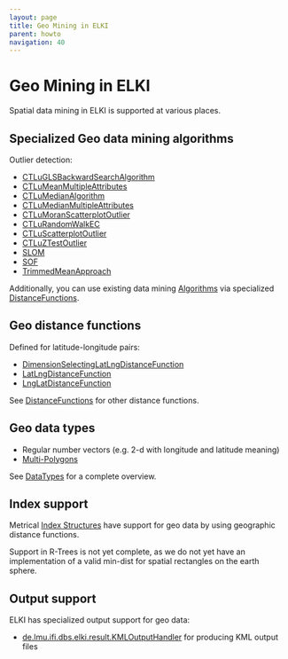 ```yaml
---
layout: page
title: Geo Mining in ELKI
parent: howto
navigation: 40
---
```



Geo Mining in ELKI
==================

Spatial data mining in ELKI is supported at various places.

Specialized Geo data mining algorithms
--------------------------------------

Outlier detection:
- [CTLuGLSBackwardSearchAlgorithm](/releases/current/doc/de/lmu/ifi/dbs/elki/algorithm/outlier/spatial/CTLuGLSBackwardSearchAlgorithm.html)
- [CTLuMeanMultipleAttributes](/releases/current/doc/de/lmu/ifi/dbs/elki/algorithm/outlier/spatial/CTLuMeanMultipleAttributes.html)
- [CTLuMedianAlgorithm](/releases/current/doc/de/lmu/ifi/dbs/elki/algorithm/outlier/spatial/CTLuMedianAlgorithm.html)
- [CTLuMedianMultipleAttributes](/releases/current/doc/de/lmu/ifi/dbs/elki/algorithm/outlier/spatial/CTLuMedianMultipleAttributes.html)
- [CTLuMoranScatterplotOutlier](/releases/current/doc/de/lmu/ifi/dbs/elki/algorithm/outlier/spatial/CTLuMoranScatterplotOutlier.html)
- [CTLuRandomWalkEC](/releases/current/doc/de/lmu/ifi/dbs/elki/algorithm/outlier/spatial/CTLuRandomWalkEC.html)
- [CTLuScatterplotOutlier](/releases/current/doc/de/lmu/ifi/dbs/elki/algorithm/outlier/spatial/CTLuScatterplotOutlier.html)
- [CTLuZTestOutlier](/releases/current/doc/de/lmu/ifi/dbs/elki/algorithm/outlier/spatial/CTLuZTestOutlier.html)
- [SLOM](/releases/current/doc/de/lmu/ifi/dbs/elki/algorithm/outlier/spatial/SLOM.html)
- [SOF](/releases/current/doc/de/lmu/ifi/dbs/elki/algorithm/outlier/spatial/SOF.html)
- [TrimmedMeanApproach](/releases/current/doc/de/lmu/ifi/dbs/elki/algorithm/outlier/spatial/TrimmedMeanApproach.html)

Additionally, you can use existing data mining [Algorithms](/algorithms) via specialized [DistanceFunctions](/algorithms/distances).

Geo distance functions
----------------------

Defined for latitude-longitude pairs:

- [DimensionSelectingLatLngDistanceFunction](/releases/current/doc/de/lmu/ifi/dbs/elki/distance/distancefunction/geo/DimensionSelectingLatLngDistanceFunction.html)
- [LatLngDistanceFunction](/releases/current/doc/de/lmu/ifi/dbs/elki/distance/distancefunction/geo/LatLngDistanceFunction.html)
- [LngLatDistanceFunction](/releases/current/doc/de/lmu/ifi/dbs/elki/distance/distancefunction/geo/LngLatDistanceFunction.html)

See [DistanceFunctions](/algorithms/distances) for other distance functions.

Geo data types
--------------

- Regular number vectors (e.g. 2-d with longitude and latitude meaning)
- [Multi-Polygons](/releases/current/doc/de/lmu/ifi/dbs/elki/data/spatial/PolygonsObject.html)

See [DataTypes](/datatypes) for a complete overview.

Index support
-------------

Metrical [Index Structures](use_indexes) have support for geo data by using geographic distance functions.

Support in R-Trees is not yet complete, as we do not yet have an implementation of a valid min-dist for spatial rectangles on the earth sphere.

Output support
--------------

ELKI has specialized output support for geo data:

- [de.lmu.ifi.dbs.elki.result.KMLOutputHandler](/releases/current/doc/de/lmu/ifi/dbs/elki/result/KMLOutputHandler.html) for producing KML output files

